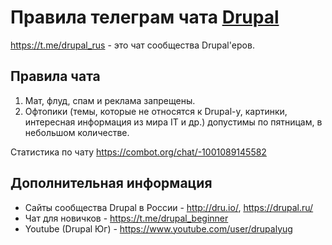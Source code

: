 # Правила телеграм чата [Drupal](https://t.me/drupal_rus)

https://t.me/drupal_rus - это чат сообщества Drupal'еров.

## Правила чата
1. Мат, флуд, спам и реклама запрещены. 
2. Офтопики (темы, которые не относятся к Drupal-у, картинки, интересная информация из мира IT и др.) допустимы по пятницам, в небольшом количестве. 

Статистика по чату https://combot.org/chat/-1001089145582

## Дополнительная информация

* Сайты сообщества Drupal в России - http://dru.io/, https://drupal.ru/
* Чат для новичков - https://t.me/drupal_beginner 
* Youtube (Drupal Юг) - https://www.youtube.com/user/drupalyug
